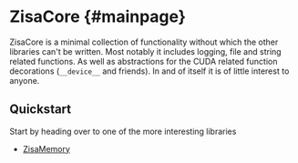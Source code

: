 # ZisaCore                                                           {#mainpage}
ZisaCore is a minimal collection of functionality without which the other
libraries can't be written. Most notably it includes logging, file and string
related functions. As well as abstractions for the CUDA related function
decorations (`__device__` and friends). In and of itself it is of little
interest to anyone.

## Quickstart
Start by heading over to one of the more interesting libraries

   * [ZisaMemory](https://1uc.github.io/ZisaMemory)
